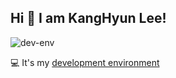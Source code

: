 
## Hi 👋 I am KangHyun Lee! 

![dev-env](./public/preview.png)

💻 It's my [development environment](https://github.com/dorage/dev-env)

